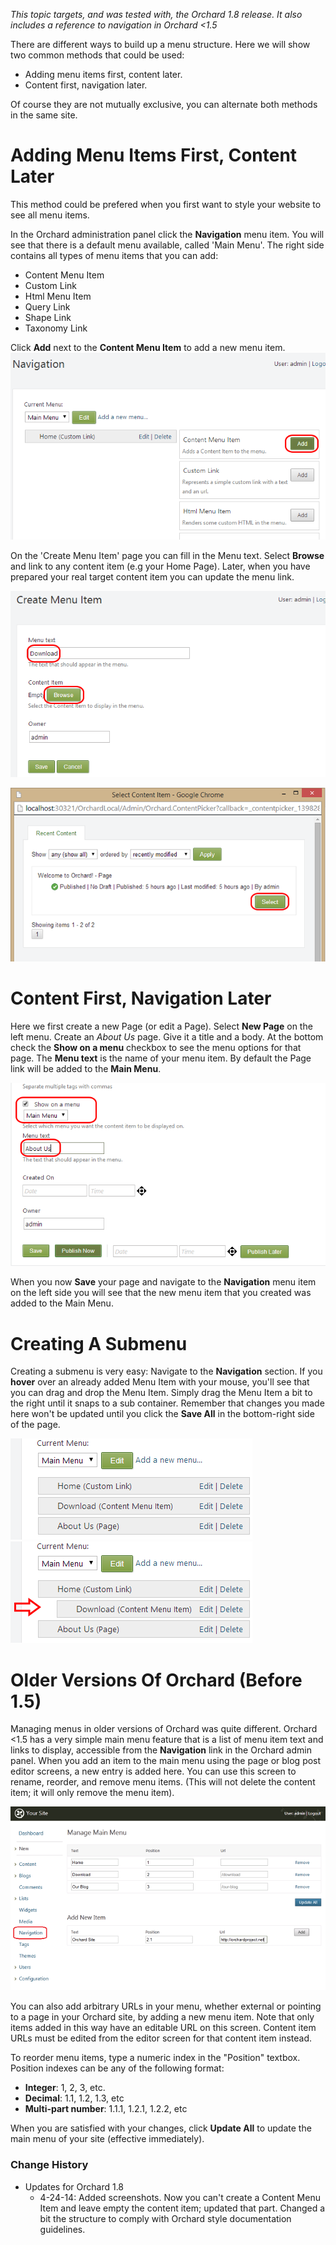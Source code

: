 *This topic targets, and was tested with, the Orchard 1.8 release. It also includes a reference to navigation in Orchard <1.5*


There are different ways to build up a menu structure. Here we will show two common methods that could be used:

* Adding menu items first, content later.
* Content first, navigation later.

Of course they are not mutually exclusive, you can alternate both methods in the same site.

# Adding Menu Items First, Content Later
This method could be prefered when you first want to style your website to see all menu items.

In the Orchard administration panel click the **Navigation** menu item. 
You will see that there is a default menu available, called 'Main Menu'.
The right side contains all types of menu items that you can add:

* Content Menu Item
* Custom Link
* Html Menu Item
* Query Link
* Shape Link
* Taxonomy Link

Click **Add** next to the **Content Menu Item** to add a new menu item.
![](../Attachments/Navigation-and-menus/AddNewContentItemLink.png)

On the 'Create Menu Item' page you can fill in the Menu text.
Select **Browse** and link to any content item (e.g your Home Page). Later, when you have prepared your real target content item you can update the menu link.

![](../Attachments/Navigation-and-menus/CreateMenuItem.png)

![](../Attachments/Navigation-and-menus/SelectAContentItem.png)

# Content First, Navigation Later

Here we first create a new Page (or edit a Page). 
Select **New Page** on the left menu. Create an *About Us* page. Give it a title and a body.
At the bottom check the **Show on a menu** checkbox to see the menu options
for that page. The **Menu text** is the name of your menu item. By default the Page link will be added to the **Main Menu**.

![](../Attachments/Navigation-and-menus/CreatePageAndNavigation.png)

When you now **Save** your page and navigate to the **Navigation** menu item on the left side you will see
that the new menu item that you created was added to the Main Menu.

# Creating A Submenu

Creating a submenu is very easy:
Navigate to the **Navigation** section. If you **hover** over an already added Menu Item with your mouse, you'll see
that you can drag and drop the Menu Item.
Simply drag the Menu Item a bit to the right until it snaps to a sub container.  Remember that changes you made here won't be updated until you click the **Save All** in the bottom-right side of the page.

![](../Attachments/Navigation-and-menus/NotIndentedMenu.png)
![](../Attachments/Navigation-and-menus/IndentedMenu.png)



 
# Older Versions Of Orchard (Before 1.5)
Managing menus in older versions of Orchard was quite different.
Orchard <1.5 has a very simple main menu feature that is a list of menu item text and links to display,
accessible from the **Navigation** link in the Orchard admin panel.  When you add an item to the main menu
using the page or blog post editor screens, a new entry is added here.  You can use this screen to rename,
reorder, and remove menu items. (This will not delete the content item; it will only remove the menu item).

![](../Upload/screenshots_675/manage_menu_675.png)

You can also add arbitrary URLs in your menu, whether external or pointing to a page in your Orchard site,
by adding a new menu item.  Note that only items added in this way have an editable URL on this screen.
Content item URLs must be edited from the editor screen for that content item instead.

To reorder menu items, type a numeric index in the "Position" textbox.  Position indexes can be any of
the following format:

* **Integer**: 1, 2, 3, etc.
* **Decimal**: 1.1, 1.2, 1.3, etc
* **Multi-part number**: 1.1.1, 1.2.1, 1.2.2, etc

When you are satisfied with your changes, click **Update All** to update the main menu of your site
(effective immediately).


### Change History
* Updates for Orchard 1.8
    * 4-24-14:  Added screenshots. Now you can't create a Content Menu Item and leave empty the content item; updated that part. Changed a bit the structure to comply with Orchard style documentation guidelines.
